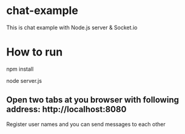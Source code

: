 # chat-example
This is chat example with Node.js server & Socket.io 

# How to run
npm install

node server.js

## Open two tabs at you browser with following address: http://localhost:8080
Register user names and you can send messages to each other

